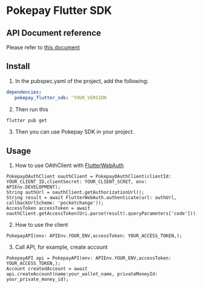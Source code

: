 # Pokepay Flutter SDK
## API Document reference
Please refer to [this document](https://docs.pokepay.jp/guidelines/app-sdk/java.html#_client_api)
## Install
1. In the pubspec.yaml of the project, add the following:
 ```yaml  
 dependencies:
    pokepay_flutter_sdk: ^YOUR_VERSION
 ```
2. Then run this
```sh
flutter pub get
```
3. Then you can use Pokepay SDK in your project.
## Usage
1. How to use OAthClient with [FlutterWebAuth](https://pub.dev/packages/flutter_web_auth)
```flutter
PokepayOAuthClient oauthClient = PokepayOAuthClient(clientId: YOUR_CLIENT_ID,clientSecret: YOUR_CLIENT_SCRET, env: APIEnv.DEVELOPMENT);
String authUrl = oauthClient.getAuthorizationUrl();
String result = await FlutterWebAuth.authenticate(url: authUrl, callbackUrlScheme: 'pocketchange'));
AccessToken accessToken = await oauthClient.getAccessToken(Uri.parse(result).queryParameters['code']));
```
2. How to use the client
```flutter
PokepayAPI(env: APIEnv.YOUR_ENV,accessToken: YOUR_ACCESS_TOKEN,);
```
3. Call API, for example, create account
```flutter
PokepayAPI api = PokepayAPI(env: APIEnv.YOUR_ENV,accessToken: YOUR_ACCESS_TOKEN,);
Account createdAccount = await api.createAccount(name:your_wallet_name, privateMoneyId: your_private_money_id);
``` 
